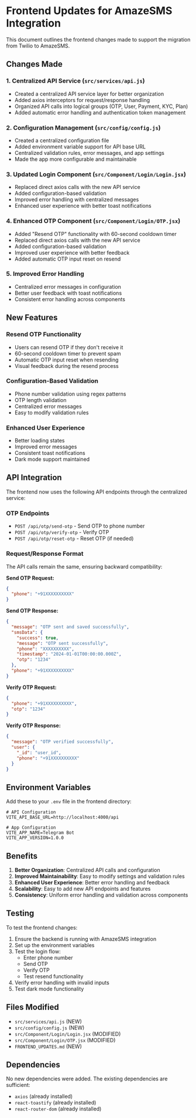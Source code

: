 # Frontend Updates for AmazeSMS Integration

This document outlines the frontend changes made to support the migration from Twilio to AmazeSMS.

## Changes Made

### 1. Centralized API Service (`src/services/api.js`)
- Created a centralized API service layer for better organization
- Added axios interceptors for request/response handling
- Organized API calls into logical groups (OTP, User, Payment, KYC, Plan)
- Added automatic error handling and authentication token management

### 2. Configuration Management (`src/config/config.js`)
- Created a centralized configuration file
- Added environment variable support for API base URL
- Centralized validation rules, error messages, and app settings
- Made the app more configurable and maintainable

### 3. Updated Login Component (`src/Component/Login/Login.jsx`)
- Replaced direct axios calls with the new API service
- Added configuration-based validation
- Improved error handling with centralized messages
- Enhanced user experience with better toast notifications

### 4. Enhanced OTP Component (`src/Component/Login/OTP.jsx`)
- Added "Resend OTP" functionality with 60-second cooldown timer
- Replaced direct axios calls with the new API service
- Added configuration-based validation
- Improved user experience with better feedback
- Added automatic OTP input reset on resend

### 5. Improved Error Handling
- Centralized error messages in configuration
- Better user feedback with toast notifications
- Consistent error handling across components

## New Features

### Resend OTP Functionality
- Users can resend OTP if they don't receive it
- 60-second cooldown timer to prevent spam
- Automatic OTP input reset when resending
- Visual feedback during the resend process

### Configuration-Based Validation
- Phone number validation using regex patterns
- OTP length validation
- Centralized error messages
- Easy to modify validation rules

### Enhanced User Experience
- Better loading states
- Improved error messages
- Consistent toast notifications
- Dark mode support maintained

## API Integration

The frontend now uses the following API endpoints through the centralized service:

### OTP Endpoints
- `POST /api/otp/send-otp` - Send OTP to phone number
- `POST /api/otp/verify-otp` - Verify OTP
- `POST /api/otp/reset-otp` - Reset OTP (if needed)

### Request/Response Format
The API calls remain the same, ensuring backward compatibility:

**Send OTP Request:**
```json
{
  "phone": "+91XXXXXXXXXX"
}
```

**Send OTP Response:**
```json
{
  "message": "OTP sent and saved successfully",
  "smsData": {
    "success": true,
    "message": "OTP sent successfully",
    "phone": "XXXXXXXXXX",
    "timestamp": "2024-01-01T00:00:00.000Z",
    "otp": "1234"
  },
  "phone": "+91XXXXXXXXXX"
}
```

**Verify OTP Request:**
```json
{
  "phone": "+91XXXXXXXXXX",
  "otp": "1234"
}
```

**Verify OTP Response:**
```json
{
  "message": "OTP verified successfully",
  "user": {
    "_id": "user_id",
    "phone": "+91XXXXXXXXXX"
  }
}
```

## Environment Variables

Add these to your `.env` file in the frontend directory:

```env
# API Configuration
VITE_API_BASE_URL=http://localhost:4000/api

# App Configuration
VITE_APP_NAME=Telegram Bot
VITE_APP_VERSION=1.0.0
```

## Benefits

1. **Better Organization**: Centralized API calls and configuration
2. **Improved Maintainability**: Easy to modify settings and validation rules
3. **Enhanced User Experience**: Better error handling and feedback
4. **Scalability**: Easy to add new API endpoints and features
5. **Consistency**: Uniform error handling and validation across components

## Testing

To test the frontend changes:

1. Ensure the backend is running with AmazeSMS integration
2. Set up the environment variables
3. Test the login flow:
   - Enter phone number
   - Send OTP
   - Verify OTP
   - Test resend functionality
4. Verify error handling with invalid inputs
5. Test dark mode functionality

## Files Modified

- `src/services/api.js` (NEW)
- `src/config/config.js` (NEW)
- `src/Component/Login/Login.jsx` (MODIFIED)
- `src/Component/Login/OTP.jsx` (MODIFIED)
- `FRONTEND_UPDATES.md` (NEW)

## Dependencies

No new dependencies were added. The existing dependencies are sufficient:
- `axios` (already installed)
- `react-toastify` (already installed)
- `react-router-dom` (already installed) 